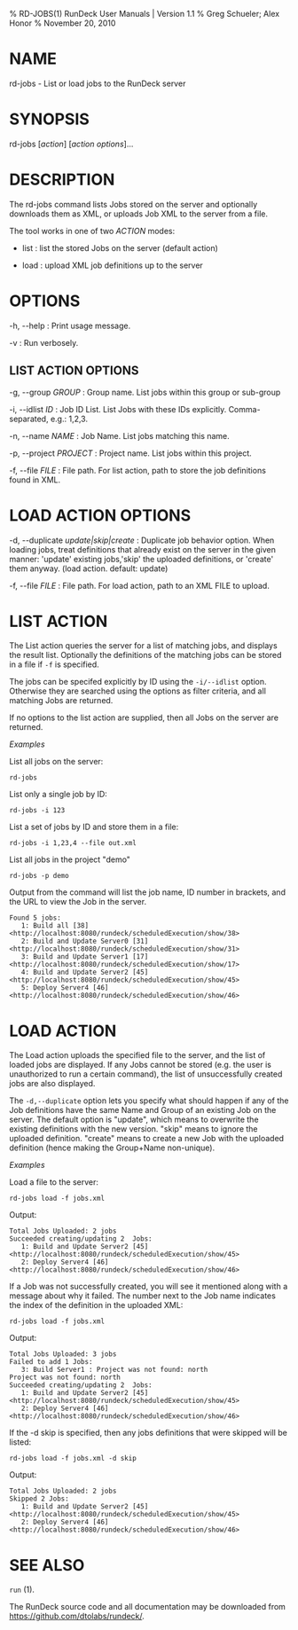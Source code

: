 % RD-JOBS(1) RunDeck User Manuals | Version 1.1
% Greg Schueler; Alex Honor
% November 20, 2010

# NAME

rd-jobs - List or load jobs to the RunDeck server

# SYNOPSIS

rd-jobs [*action*] [*action options*]...

# DESCRIPTION

The rd-jobs command lists Jobs stored on the server and optionally downloads them as XML, or uploads Job XML to the server from a file.

The tool works in one of two *ACTION* modes:

* list
: list the stored Jobs on the server (default action)

* load
: upload XML job definitions up to the server

# OPTIONS


-h, \--help
: Print usage message.

-v
: Run verbosely.

## LIST ACTION OPTIONS

-g, \--group *GROUP*
: Group name. List jobs within this group or sub-group

-i, \--idlist	*ID*
: Job ID List. List Jobs with these IDs explicitly. Comma-separated, e.g.: 1,2,3.

-n, \--name *NAME*
: Job Name. List jobs matching this name.

-p, \--project *PROJECT*
: Project name. List jobs within this project.

-f, \--file *FILE*
: File path. For list action, path to store the job definitions found in XML.

# LOAD ACTION OPTIONS

-d, \--duplicate *update|skip|create*
: Duplicate job behavior option. When loading jobs, treat definitions that already exist on the server in the given manner: 'update' existing jobs,'skip' the uploaded definitions, or 'create' them anyway. (load action. default: update)

-f, \--file *FILE*
: File path. For load action, path to an XML FILE to upload.


# LIST ACTION 

The List action queries the server for a list of matching jobs, and displays the result list. Optionally the definitions of the matching jobs can be stored in a file if `-f` is specified.

The jobs can be specifed explicitly by ID using the `-i/--idlist` option. Otherwise they are searched using the options as filter criteria, and all matching Jobs are returned.

If no options to the list action are supplied, then all Jobs on the
server are returned.

*Examples*

List all jobs on the server:

    rd-jobs

List only a single job by ID:

    rd-jobs -i 123

List a set of jobs by ID and store them in a file:

    rd-jobs -i 1,23,4 --file out.xml

List all jobs in the project "demo"

    rd-jobs -p demo

Output from the command will list the job name, ID number in brackets,
and the URL to view the Job in the server.

    Found 5 jobs:
       1: Build all [38] <http://localhost:8080/rundeck/scheduledExecution/show/38>
       2: Build and Update Server0 [31] <http://localhost:8080/rundeck/scheduledExecution/show/31>
       3: Build and Update Server1 [17] <http://localhost:8080/rundeck/scheduledExecution/show/17>
       4: Build and Update Server2 [45] <http://localhost:8080/rundeck/scheduledExecution/show/45>
       5: Deploy Server4 [46] <http://localhost:8080/rundeck/scheduledExecution/show/46>
   
# LOAD ACTION
   
The Load action uploads the specified file to the server, and the list of loaded jobs are displayed. If any Jobs cannot be stored (e.g. the user is unauthorized to run a certain command), the list of unsuccessfully created jobs are also displayed.

The `-d,--duplicate` option lets you specify what should happen if any
of the Job definitions have the same Name and Group of an existing Job
on the server. The default option is "update", which means to
overwrite the existing definitions with the new version. "skip" means
to ignore the uploaded definition. "create" means to create a new Job
with the uploaded definition (hence making the Group+Name non-unique).

*Examples*

Load a file to the server:

    rd-jobs load -f jobs.xml

Output:

    Total Jobs Uploaded: 2 jobs
    Succeeded creating/updating 2  Jobs:
       1: Build and Update Server2 [45] <http://localhost:8080/rundeck/scheduledExecution/show/45>
       2: Deploy Server4 [46] <http://localhost:8080/rundeck/scheduledExecution/show/46>

If a Job was not successfully created, you will see it mentioned along with a message about why it failed. The number next to the Job name indicates the index of the definition in the uploaded XML:

    rd-jobs load -f jobs.xml

Output:

    Total Jobs Uploaded: 3 jobs
    Failed to add 1 Jobs:
       3: Build Server1 : Project was not found: north
    Project was not found: north
    Succeeded creating/updating 2  Jobs:
       1: Build and Update Server2 [45] <http://localhost:8080/rundeck/scheduledExecution/show/45>
       2: Deploy Server4 [46] <http://localhost:8080/rundeck/scheduledExecution/show/46>

If the -d skip is specified, then any jobs definitions that were skipped will be listed:

    rd-jobs load -f jobs.xml -d skip

Output:

    Total Jobs Uploaded: 2 jobs
    Skipped 2 Jobs:
       1: Build and Update Server2 [45] <http://localhost:8080/rundeck/scheduledExecution/show/45>
       2: Deploy Server4 [46] <http://localhost:8080/rundeck/scheduledExecution/show/46>

   
# SEE ALSO

`run` (1).

The RunDeck source code and all documentation may be downloaded from
<https://github.com/dtolabs/rundeck/>.
